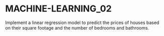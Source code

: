 # MACHINE-LEARNING_02
Implement a linear regression model to predict the prices of houses based on their square footage and the number of bedrooms and bathrooms.
